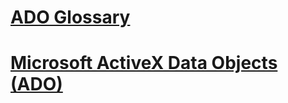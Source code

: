 # [ADO Glossary](ado-glossary.md)
# [Microsoft ActiveX Data Objects (ADO)](microsoft-activex-data-objects-ado.md)
